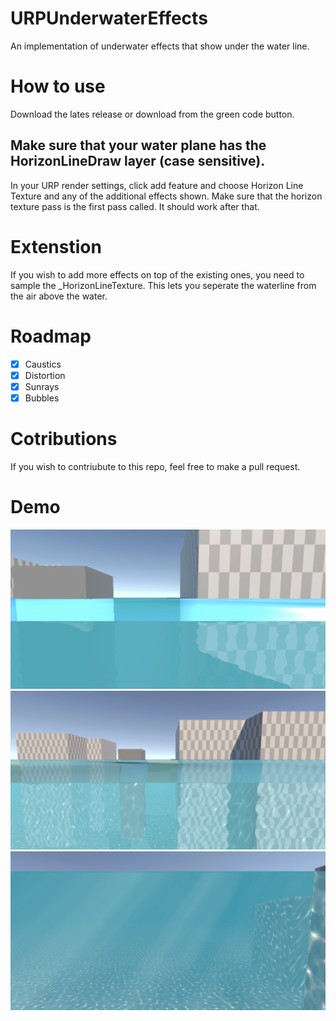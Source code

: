 # URPUnderwaterEffects
An implementation of underwater effects that show under the water line.

# How to use

Download the lates release or download from the green code button.

## Make sure that your water plane has the HorizonLineDraw layer (case sensitive).

In your URP render settings, click add feature and choose Horizon Line Texture and 
any of the additional effects shown. Make sure that the horizon texture pass is the first pass called. It should work after that.

# Extenstion
If you wish to add more effects on top of the existing ones, you need to sample the _HorizonLineTexture. This lets you seperate the waterline from the air above the water.

# Roadmap
* [x] Caustics
* [x] Distortion
* [x] Sunrays
* [x] Bubbles

# Cotributions
If you wish to contriubute to this repo, feel free to make a pull request.

# Demo
![Distortion](https://github.com/End3r6/URPUnderwaterEffects/blob/master/Screenshots/DistortionShowcase.png)
![Caustics](https://github.com/End3r6/URPUnderwaterEffects/blob/master/Screenshots/Showcase.png)
![Sunrays](https://github.com/End3r6/URPUnderwaterEffects/blob/master/Screenshots/Sunrays.png)
